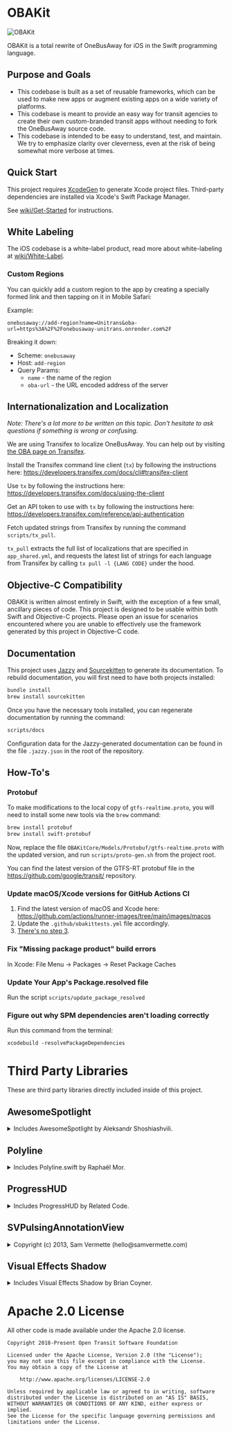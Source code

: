 # OBAKit

<img src="WebResources/OBAKit-Logo-Web.png" alt="OBAKit">

OBAKit is a total rewrite of OneBusAway for iOS in the Swift programming language.

## Purpose and Goals

* This codebase is built as a set of reusable frameworks, which can be used to make new apps or augment existing apps on a wide variety of platforms.
* This codebase is meant to provide an easy way for transit agencies to create their own custom-branded transit apps without needing to fork the OneBusAway source code.
* This codebase is intended to be easy to understand, test, and maintain. We try to emphasize clarity over cleverness, even at the risk of being somewhat more verbose at times.

## Quick Start

This project requires [XcodeGen](https://github.com/yonaskolb/XcodeGen) to generate Xcode project files. Third-party dependencies are installed via Xcode's Swift Package Manager.

See [wiki/Get-Started](https://github.com/OneBusAway/onebusaway-ios/wiki/Get-Started) for instructions.

## White Labeling

The iOS codebase is a white-label product, read more about white-labeling at [wiki/White-Label](https://github.com/OneBusAway/onebusaway-ios/wiki/White-Label).

### Custom Regions

You can quickly add a custom region to the app by creating a specially formed link and then tapping on it in Mobile Safari:

Example:

```
onebusaway://add-region?name=Unitrans&oba-url=https%3A%2F%2Fonebusaway-unitrans.onrender.com%2F
```

Breaking it down:

* Scheme: `onebusaway`
* Host: `add-region`
* Query Params:
    * `name` - the name of the region
    * `oba-url` - the URL encoded address of the server

## Internationalization and Localization

_Note: There's a lot more to be written on this topic. Don't hesitate to ask questions if something is wrong or confusing._

We are using Transifex to localize OneBusAway. You can help out by visiting [the OBA page on Transifex](https://explore.transifex.com/open-transit-software-foundation/onebusaway-ios/).

Install the Transifex command line client (`tx`) by following the instructions here: https://developers.transifex.com/docs/cli#transifex-client

Use `tx` by following the instructions here: https://developers.transifex.com/docs/using-the-client

Get an API token to use with `tx` by following the instructions here: https://developers.transifex.com/reference/api-authentication

Fetch updated strings from Transifex by running the command `scripts/tx_pull`.

`tx_pull` extracts the full list of localizations that are specified in `app_shared.yml`, and requests the latest list of strings for each language from Transifex by calling `tx pull -l {LANG CODE}` under the hood.

## Objective-C Compatibility

OBAKit is written almost entirely in Swift, with the exception of a few small, ancillary pieces of code. This project is designed to be usable within both Swift and Objective-C projects. Please open an issue for scenarios encountered where you are unable to effectively use the framework generated by this project in Objective-C code.

## Documentation

This project uses [Jazzy](https://github.com/realm/jazzy/) and [Sourcekitten](https://github.com/jpsim/SourceKitten) to generate its documentation. To rebuild documentation, you will first need to have both projects installed:

```bash
bundle install
brew install sourcekitten
```

Once you have the necessary tools installed, you can regenerate documentation by running the command:

```bash
scripts/docs
```

Configuration data for the Jazzy-generated documentation can be found in the file `.jazzy.json` in the root of the repository.

## How-To's

### Protobuf

To make modifications to the local copy of `gtfs-realtime.proto`, you will need to install some new tools via the `brew` command:

```bash
brew install protobuf
brew install swift-protobuf
```

Now, replace the file `OBAKitCore/Models/Protobuf/gtfs-realtime.proto` with the updated version, and run `scripts/proto-gen.sh` from the project root.

You can find the latest version of the GTFS-RT protobuf file in the https://github.com/google/transit/ repository.

### Update macOS/Xcode versions for GitHub Actions CI

1. Find the latest version of macOS and Xcode here: https://github.com/actions/runner-images/tree/main/images/macos
2. Update the `.github/obakittests.yml` file accordingly.
3. [There's no step 3](https://www.youtube.com/watch?v=ihOxl1v5BRk).

### Fix "Missing package product" build errors

In Xcode: File Menu -> Packages -> Reset Package Caches

### Update Your App's Package.resolved file

Run the script `scripts/update_package_resolved`

### Figure out why SPM dependencies aren't loading correctly

Run this command from the terminal:

```
xcodebuild -resolvePackageDependencies
```

# Third Party Libraries

These are third party libraries directly included inside of this project.

## AwesomeSpotlight

<details>
    <summary>Includes AwesomeSpotlight by Aleksandr Shoshiashvili.</summary>

    ```
    Copyright (c) 2017 aleksandrshoshiashvili aleksandr.shoshiashvili@gmail.com

    Permission is hereby granted, free of charge, to any person obtaining a copy
    of this software and associated documentation files (the "Software"), to deal
    in the Software without restriction, including without limitation the rights
    to use, copy, modify, merge, publish, distribute, sublicense, and/or sell
    copies of the Software, and to permit persons to whom the Software is
    furnished to do so, subject to the following conditions:

    The above copyright notice and this permission notice shall be included in
    all copies or substantial portions of the Software.

    THE SOFTWARE IS PROVIDED "AS IS", WITHOUT WARRANTY OF ANY KIND, EXPRESS OR
    IMPLIED, INCLUDING BUT NOT LIMITED TO THE WARRANTIES OF MERCHANTABILITY,
    FITNESS FOR A PARTICULAR PURPOSE AND NONINFRINGEMENT. IN NO EVENT SHALL THE
    AUTHORS OR COPYRIGHT HOLDERS BE LIABLE FOR ANY CLAIM, DAMAGES OR OTHER
    LIABILITY, WHETHER IN AN ACTION OF CONTRACT, TORT OR OTHERWISE, ARISING FROM,
    OUT OF OR IN CONNECTION WITH THE SOFTWARE OR THE USE OR OTHER DEALINGS IN
    THE SOFTWARE.
    ```
</details>

## Polyline

<details>
    <summary>Includes Polyline.swift by Raphaël Mor.</summary>

    ```
    The MIT License (MIT)

    Copyright (c) 2015 Raphaël Mor

    Permission is hereby granted, free of charge, to any person obtaining a copy
    of this software and associated documentation files (the "Software"), to deal
    in the Software without restriction, including without limitation the rights
    to use, copy, modify, merge, publish, distribute, sublicense, and/or sell
    copies of the Software, and to permit persons to whom the Software is
    furnished to do so, subject to the following conditions:

    The above copyright notice and this permission notice shall be included in all
    copies or substantial portions of the Software.

    THE SOFTWARE IS PROVIDED "AS IS", WITHOUT WARRANTY OF ANY KIND, EXPRESS OR
    IMPLIED, INCLUDING BUT NOT LIMITED TO THE WARRANTIES OF MERCHANTABILITY,
    FITNESS FOR A PARTICULAR PURPOSE AND NONINFRINGEMENT. IN NO EVENT SHALL THE
    AUTHORS OR COPYRIGHT HOLDERS BE LIABLE FOR ANY CLAIM, DAMAGES OR OTHER
    LIABILITY, WHETHER IN AN ACTION OF CONTRACT, TORT OR OTHERWISE, ARISING FROM,
    OUT OF OR IN CONNECTION WITH THE SOFTWARE OR THE USE OR OTHER DEALINGS IN THE
    SOFTWARE.
    ```
</details>

## ProgressHUD

<details>
    <summary>Includes ProgressHUD by Related Code.</summary>

    ```
    v13.4

    MIT License

    Copyright (c) 2020 Related Code.

    Permission is hereby granted, free of charge, to any person obtaining a copy
    of this software and associated documentation files (the "Software"), to deal
    in the Software without restriction, including without limitation the rights
    to use, copy, modify, merge, publish, distribute, sublicense, and/or sell
    copies of the Software, and to permit persons to whom the Software is
    furnished to do so, subject to the following conditions:

    The above copyright notice and this permission notice shall be included in all
    copies or substantial portions of the Software.

    THE SOFTWARE IS PROVIDED "AS IS", WITHOUT WARRANTY OF ANY KIND, EXPRESS OR
    IMPLIED, INCLUDING BUT NOT LIMITED TO THE WARRANTIES OF MERCHANTABILITY,
    FITNESS FOR A PARTICULAR PURPOSE AND NONINFRINGEMENT. IN NO EVENT SHALL THE
    AUTHORS OR COPYRIGHT HOLDERS BE LIABLE FOR ANY CLAIM, DAMAGES OR OTHER
    LIABILITY, WHETHER IN AN ACTION OF CONTRACT, TORT OR OTHERWISE, ARISING FROM,
    OUT OF OR IN CONNECTION WITH THE SOFTWARE OR THE USE OR OTHER DEALINGS IN THE
    SOFTWARE.
    ```
</details>

## SVPulsingAnnotationView

<details>
    <summary>Copyright (c) 2013, Sam Vermette (hello@samvermette.com)</summary>

    ```
    Permission to use, copy, modify, and/or distribute this software for any purpose with or without fee is hereby
    granted, provided that the above copyright notice and this permission notice appear in all copies.

    THE SOFTWARE IS PROVIDED "AS IS" AND THE AUTHOR DISCLAIMS ALL WARRANTIES WITH REGARD TO THIS SOFTWARE INCLUDING
    ALL IMPLIED WARRANTIES OF MERCHANTABILITY AND FITNESS. IN NO EVENT SHALL THE AUTHOR BE LIABLE FOR ANY SPECIAL,
    DIRECT, INDIRECT, OR CONSEQUENTIAL DAMAGES OR ANY DAMAGES WHATSOEVER RESULTING FROM LOSS OF USE, DATA OR
    PROFITS, WHETHER IN AN ACTION OF CONTRACT, NEGLIGENCE OR OTHER TORTIOUS ACTION, ARISING OUT OF OR IN CONNECTION
    WITH THE USE OR PERFORMANCE OF THIS SOFTWARE.
    ```
</details>

## Visual Effects Shadow

<details>
    <summary>Includes Visual Effects Shadow by Brian Coyner.</summary>

    ```
    https://github.com/briancoyner/Visual-Effects-Shadow

    MIT License

    Copyright (c) 2017 Brian Coyner

    Permission is hereby granted, free of charge, to any person obtaining a copy
    of this software and associated documentation files (the "Software"), to deal
    in the Software without restriction, including without limitation the rights
    to use, copy, modify, merge, publish, distribute, sublicense, and/or sell
    copies of the Software, and to permit persons to whom the Software is
    furnished to do so, subject to the following conditions:

    The above copyright notice and this permission notice shall be included in all
    copies or substantial portions of the Software.

    THE SOFTWARE IS PROVIDED "AS IS", WITHOUT WARRANTY OF ANY KIND, EXPRESS OR
    IMPLIED, INCLUDING BUT NOT LIMITED TO THE WARRANTIES OF MERCHANTABILITY,
    FITNESS FOR A PARTICULAR PURPOSE AND NONINFRINGEMENT. IN NO EVENT SHALL THE
    AUTHORS OR COPYRIGHT HOLDERS BE LIABLE FOR ANY CLAIM, DAMAGES OR OTHER
    LIABILITY, WHETHER IN AN ACTION OF CONTRACT, TORT OR OTHERWISE, ARISING FROM,
    OUT OF OR IN CONNECTION WITH THE SOFTWARE OR THE USE OR OTHER DEALINGS IN THE
    SOFTWARE.
    ```
</details>

# Apache 2.0 License

All other code is made available under the Apache 2.0 license.

    Copyright 2018-Present Open Transit Software Foundation

    Licensed under the Apache License, Version 2.0 (the "License");
    you may not use this file except in compliance with the License.
    You may obtain a copy of the License at

        http://www.apache.org/licenses/LICENSE-2.0

    Unless required by applicable law or agreed to in writing, software
    distributed under the License is distributed on an "AS IS" BASIS,
    WITHOUT WARRANTIES OR CONDITIONS OF ANY KIND, either express or implied.
    See the License for the specific language governing permissions and
    limitations under the License.

